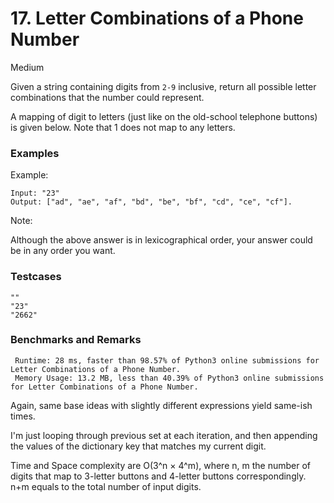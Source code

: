 # 17. Letter Combinations of a Phone Number

Medium

Given a string containing digits from `2-9` inclusive, return all possible letter combinations that the number could represent.

A mapping of digit to letters (just like on the old-school telephone buttons) is given below. Note that 1 does not map to any letters.


### Examples

Example:
```
Input: "23"
Output: ["ad", "ae", "af", "bd", "be", "bf", "cd", "ce", "cf"].
```

Note:

Although the above answer is in lexicographical order, your answer could be in any order you want.

### Testcases
```
""
"23"
"2662"
```

### Benchmarks and Remarks

```
 Runtime: 28 ms, faster than 98.57% of Python3 online submissions for Letter Combinations of a Phone Number.
 Memory Usage: 13.2 MB, less than 40.39% of Python3 online submissions for Letter Combinations of a Phone Number.
```

Again, same base ideas with slightly different expressions yield same-ish times.

I'm just looping through previous set at each iteration, and then appending the values of the dictionary key that matches my current digit.

Time and Space complexity are O(3^n × 4^m), where n, m the number of digits that map to 3-letter buttons and 4-letter buttons correspondingly. n+m equals to the total number of input digits.
